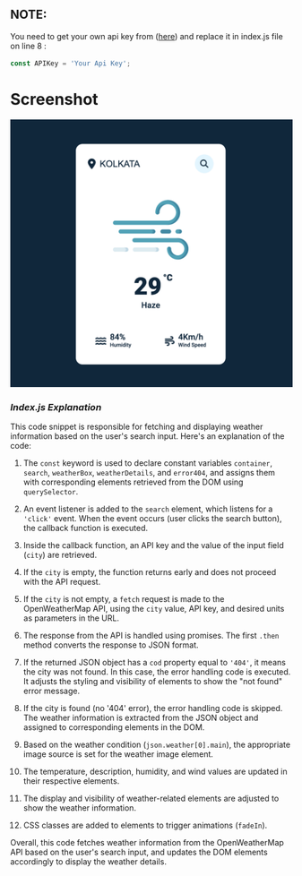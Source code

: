 ## NOTE:
You need to get your own api key from ([here](https://openweathermap.org/api)) and replace it in index.js file on line 8 :

```javascript
const APIKey = 'Your Api Key';
```
# Screenshot

![screenshot](ScreenShot.png)

### _Index.js Explanation_

This code snippet is responsible for fetching and displaying weather information based on the user's search input. Here's an explanation of the code:

1.  The `const` keyword is used to declare constant variables `container`, `search`, `weatherBox`, `weatherDetails`, and `error404`, and assigns them with corresponding elements retrieved from the DOM using `querySelector`.

2.  An event listener is added to the `search` element, which listens for a `'click'` event. When the event occurs (user clicks the search button), the callback function is executed.

3.  Inside the callback function, an API key and the value of the input field (`city`) are retrieved.

4.  If the `city` is empty, the function returns early and does not proceed with the API request.

5.  If the `city` is not empty, a `fetch` request is made to the OpenWeatherMap API, using the `city` value, API key, and desired units as parameters in the URL.

6.  The response from the API is handled using promises. The first `.then` method converts the response to JSON format.

7.  If the returned JSON object has a `cod` property equal to `'404'`, it means the city was not found. In this case, the error handling code is executed. It adjusts the styling and visibility of elements to show the "not found" error message.

8.  If the city is found (no '404' error), the error handling code is skipped. The weather information is extracted from the JSON object and assigned to corresponding elements in the DOM.

9.  Based on the weather condition (`json.weather[0].main`), the appropriate image source is set for the weather image element.

10. The temperature, description, humidity, and wind values are updated in their respective elements.

11. The display and visibility of weather-related elements are adjusted to show the weather information.

12. CSS classes are added to elements to trigger animations (`fadeIn`).

Overall, this code fetches weather information from the OpenWeatherMap API based on the user's search input, and updates the DOM elements accordingly to display the weather details.